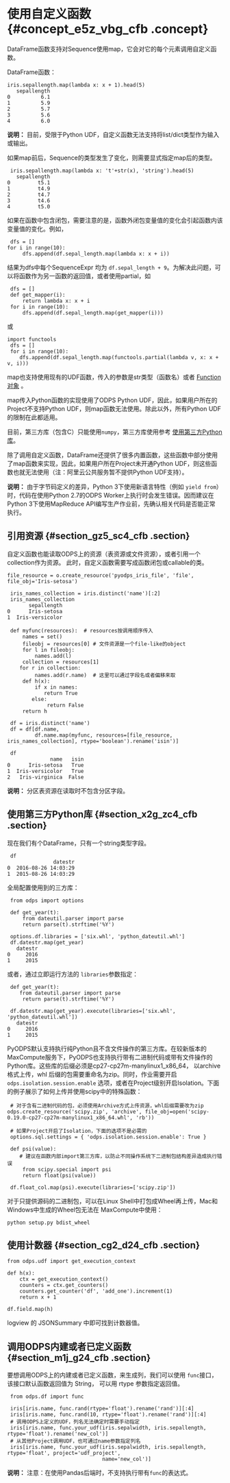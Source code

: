 # 使用自定义函数 {#concept_e5z_vbg_cfb .concept}

DataFrame函数支持对Sequence使用map，它会对它的每个元素调用自定义函数。

DataFrame函数：

```
iris.sepallength.map(lambda x: x + 1).head(5)
   sepallength
0          6.1
1          5.9
2          5.7
3          5.6
4          6.0
```

**说明：** 目前，受限于Python UDF，自定义函数无法支持将list/dict类型作为输入或输出。

如果map前后，Sequence的类型发生了变化，则需要显式指定map后的类型。

```
 iris.sepallength.map(lambda x: 't'+str(x), 'string').head(5)
   sepallength
0         t5.1
1         t4.9
2         t4.7
3         t4.6
4         t5.0
```

如果在函数中包含闭包，需要注意的是，函数外闭包变量值的变化会引起函数内该变量值的变化。例如，

```
 dfs = []
for i in range(10):
     dfs.append(df.sepal_length.map(lambda x: x + i))
```

结果为dfs中每个SequenceExpr 均为 `df.sepal_length + 9`。为解决此问题，可以将函数作为另一函数的返回值，或者使用partial，如

```
 dfs = []
 def get_mapper(i):
     return lambda x: x + i
 for i in range(10):
     dfs.append(df.sepal_length.map(get_mapper(i)))
```

或

```
import functools
 dfs = []
 for i in range(10):
    dfs.append(df.sepal_length.map(functools.partial(lambda v, x: x + v, i)))
```

map也支持使用现有的UDF函数，传入的参数是str类型（函数名）或者 [Function对象](cn.zh-CN/用户指南/PyODPS/基本操作/函数.md#) 。

map传入Python函数的实现使用了ODPS Python UDF，因此，如果用户所在的Project不支持Python UDF，则map函数无法使用。除此以外，所有Python UDF的限制在此都适用。

目前，第三方库（包含C）只能使用`numpy`，第三方库使用参考 [使用第三方Python库](cn.zh-CN/用户指南/PyODPS/DataFrame/列运算.md#)。

除了调用自定义函数，DataFrame还提供了很多内置函数，这些函数中部分使用了map函数来实现，因此，如果用户所在Project未开通Python UDF，则这些函数也就无法使用（注：阿里云公共服务暂不提供Python UDF支持）。

**说明：** 由于字节码定义的差异，Python 3下使用新语言特性（例如 `yield from`）时，代码在使用Python 2.7的ODPS Worker上执行时会发生错误。因而建议在Python 3下使用MapReduce API编写生产作业前，先确认相关代码是否能正常 执行。

## 引用资源 {#section_gz5_sc4_cfb .section}

自定义函数也能读取ODPS上的资源（表资源或文件资源），或者引用一个collection作为资源。 此时，自定义函数需要写成函数闭包或callable的类。

```
file_resource = o.create_resource('pyodps_iris_file', 'file', file_obj='Iris-setosa')

 iris_names_collection = iris.distinct('name')[:2]
 iris_names_collection
       sepallength
0      Iris-setosa
1  Iris-versicolor
```

```
 def myfunc(resources):  # resources按调用顺序传入
     names = set()
     fileobj = resources[0] # 文件资源是一个file-like的object
     for l in fileobj:
         names.add(l)
     collection = resources[1]
    for r in collection:
         names.add(r.name)  # 这里可以通过字段名或者偏移来取
     def h(x):
         if x in names:
            return True
        else:
             return False
     return h

 df = iris.distinct('name')
 df = df[df.name,
         df.name.map(myfunc, resources=[file_resource, iris_names_collection], rtype='boolean').rename('isin')]

 df
              name   isin
0      Iris-setosa   True
1  Iris-versicolor   True
2   Iris-virginica  False
```

**说明：** 分区表资源在读取时不包含分区字段。

## 使用第三方Python库 {#section_x2g_zc4_cfb .section}

现在我们有个DataFrame，只有一个string类型字段。

```
 df
               datestr
0  2016-08-26 14:03:29
1  2015-08-26 14:03:29
```

全局配置使用到的三方库：

```
 from odps import options

 def get_year(t):
     from dateutil.parser import parse
     return parse(t).strftime('%Y')

 options.df.libraries = ['six.whl', 'python_dateutil.whl']
 df.datestr.map(get_year)
   datestr
0     2016
1     2015
```

或者，通过立即运行方法的 `libraries`参数指定：

```
 def get_year(t):
    from dateutil.parser import parse
     return parse(t).strftime('%Y')

 df.datestr.map(get_year).execute(libraries=['six.whl', 'python_dateutil.whl'])
   datestr
0     2016
1     2015
```

PyODPS默认支持执行纯Python且不含文件操作的第三方库。在较新版本的MaxCompute服务下，PyODPS也支持执行带有二进制代码或带有文件操作的Python库。这些库的后缀必须是cp27-cp27m-manylinux1\_x86\_64， 以archive格式上传，whl 后缀的包需要重命名为zip。同时，作业需要开启 `odps.isolation.session.enable` 选项，或者在Project级别开启Isolation。下面的例子展示了如何上传并使用scipy中的特殊函数：

```
 # 对于含有二进制代码的包，必须使用Archive方式上传资源，whl后缀需要改为zip
odps.create_resource('scipy.zip', 'archive', file_obj=open('scipy-0.19.0-cp27-cp27m-manylinux1_x86_64.whl', 'rb'))

 # 如果Project开启了Isolation，下面的选项不是必需的
 options.sql.settings = { 'odps.isolation.session.enable': True }

 def psi(value):
    # 建议在函数内部import第三方库，以防止不同操作系统下二进制包结构差异造成执行错误
     from scipy.special import psi
     return float(psi(value))

 df.float_col.map(psi).execute(libraries=['scipy.zip'])
```

对于只提供源码的二进制包，可以在Linux Shell中打包成Wheel再上传，Mac和Windows中生成的Wheel包无法在 MaxCompute中使用：

```
python setup.py bdist_wheel
```

## 使用计数器 {#section_cg2_d24_cfb .section}

```
from odps.udf import get_execution_context

def h(x):
    ctx = get_execution_context()
    counters = ctx.get_counters()
    counters.get_counter('df', 'add_one').increment(1)
    return x + 1

df.field.map(h)
```

logview 的 JSONSummary 中即可找到计数器值。

## 调用ODPS内建或者已定义函数 {#section_m1j_g24_cfb .section}

要想调用ODPS上的内建或者已定义函数，来生成列，我们可以使用 `func`接口，该接口默认函数返回值为 String， 可以用 rtype 参数指定返回值。

```
 from odps.df import func

 iris[iris.name, func.rand(rtype='float').rename('rand')][:4]
 iris[iris.name, func.rand(10, rtype='float').rename('rand')][:4]
 # 调用ODPS上定义的UDF，列名无法确定时需要手动指定
 iris[iris.name, func.your_udf(iris.sepalwidth, iris.sepallength, rtype='float').rename('new_col')]
 # 从其他Project调用UDF，也可通过name参数指定列名
 iris[iris.name, func.your_udf(iris.sepalwidth, iris.sepallength, rtype='float', project='udf_project',
                               name='new_col')]
```

**说明：** 注意：在使用Pandas后端时，不支持执行带有`func`的表达式。

